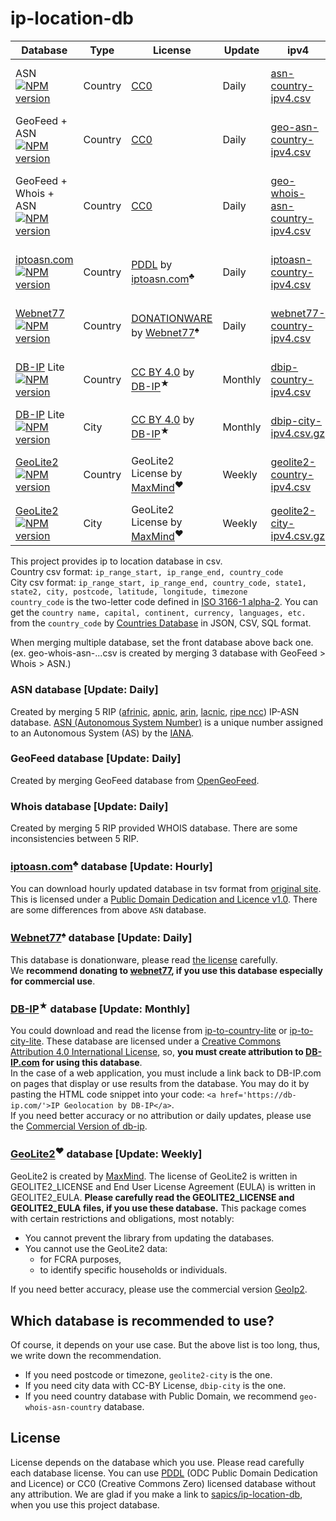# ip-location-db


| Database | Type | License | Update | ipv4 | ipv6 | ipv4-num | ipv6-num |
|---|---|---|---|---|---|---|---|
| ASN<br>[![NPM version](https://badge.fury.io/js/%40ip-location-db%2Fasn-country.svg)](https://badge.fury.io/js/%40ip-location-db%2Fasn-country) | Country | [CC0](https://creativecommons.org/publicdomain/zero/1.0/deed) | Daily | [asn-country-ipv4.csv](https://cdn.jsdelivr.net/npm/@ip-location-db/asn-country/asn-country-ipv4.csv) | [asn-country-ipv6.csv](https://cdn.jsdelivr.net/npm/@ip-location-db/asn-country/asn-country-ipv6.csv) |[asn-country-ipv4-num.csv](https://cdn.jsdelivr.net/npm/@ip-location-db/asn-country/asn-country-ipv4-num.csv) | [asn-country-ipv6-num.csv](https://cdn.jsdelivr.net/npm/@ip-location-db/asn-country/asn-country-ipv6-num.csv) |
| GeoFeed + ASN<br>[![NPM version](https://badge.fury.io/js/%40ip-location-db%2Fgeo-asn-country.svg)](https://badge.fury.io/js/%40ip-location-db%2Fgeo-asn-country) | Country | [CC0](https://creativecommons.org/publicdomain/zero/1.0/deed) | Daily | [geo-asn-country-ipv4.csv](https://cdn.jsdelivr.net/npm/@ip-location-db/geo-asn-country/geo-asn-country-ipv4.csv) | [geo-asn-country-ipv6.csv](https://cdn.jsdelivr.net/npm/@ip-location-db/geo-asn-country/geo-asn-country-ipv6.csv) | [geo-asn-country-ipv4-num.csv](https://cdn.jsdelivr.net/npm/@ip-location-db/geo-asn-country/geo-asn-country-ipv4-num.csv) | [geo-asn-country-ipv6-num.csv](https://cdn.jsdelivr.net/npm/@ip-location-db/geo-asn-country/geo-asn-country-ipv6-num.csv) |
| GeoFeed + Whois + ASN<br>[![NPM version](https://badge.fury.io/js/%40ip-location-db%2Fgeo-whois-asn-country.svg)](https://badge.fury.io/js/%40ip-location-db%2Fgeo-whois-asn-country)| Country | [CC0](https://creativecommons.org/publicdomain/zero/1.0/deed) | Daily | [geo-whois-asn-country-ipv4.csv](https://cdn.jsdelivr.net/npm/@ip-location-db/geo-whois-asn-country/geo-whois-asn-country-ipv4.csv) | [geo-whois-asn-country-ipv6.csv](https://cdn.jsdelivr.net/npm/@ip-location-db/geo-whois-asn-country/geo-whois-asn-country-ipv6.csv) | [geo-whois-asn-country-ipv4-num.csv](https://cdn.jsdelivr.net/npm/@ip-location-db/geo-whois-asn-country/geo-whois-asn-country-ipv4-num.csv) | [geo-whois-asn-country-ipv6-num.csv](https://cdn.jsdelivr.net/npm/@ip-location-db/geo-whois-asn-country/geo-whois-asn-country-ipv6-num.csv) |
| [iptoasn.com](https://iptoasn.com/)<br>[![NPM version](https://badge.fury.io/js/%40ip-location-db%2Fiptoasn-country.svg)](https://badge.fury.io/js/%40ip-location-db%2Fiptoasn-country)| Country | [PDDL](https://opendatacommons.org/licenses/pddl/1.0/) by [iptoasn.com](https://iptoasn.com/)<sup>&clubs;</sup> | Daily | [iptoasn-country-ipv4.csv](https://cdn.jsdelivr.net/npm/@ip-location-db/iptoasn-country/iptoasn-country-ipv4.csv) | [iptoasn-country-ipv6.csv](https://cdn.jsdelivr.net/npm/@ip-location-db/iptoasn-country/iptoasn-country-ipv6.csv) | [iptoasn-country-ipv4-num.csv](https://cdn.jsdelivr.net/npm/@ip-location-db/iptoasn-country/iptoasn-country-ipv4-num.csv) | [iptoasn-country-ipv6-num.csv](https://cdn.jsdelivr.net/npm/@ip-location-db/iptoasn-country/iptoasn-country-ipv6-num.csv) |
| [Webnet77](http://software77.net/geo-ip/)<br>[![NPM version](https://badge.fury.io/js/%40ip-location-db%2Fwebnet77-country.svg)](https://badge.fury.io/js/%40ip-location-db%2Fwebnet77-country)| Country | [DONATIONWARE](http://en.wikipedia.org/wiki/Donationware) by [Webnet77](http://software77.net/geo-ip/)<sup>&spades;</sup> | Daily | [webnet77-country-ipv4.csv](https://cdn.jsdelivr.net/npm/@ip-location-db/webnet77-country/webnet77-country-ipv4.csv) | [webnet77-country-ipv6.csv](https://cdn.jsdelivr.net/npm/@ip-location-db/webnet77-country/webnet77-country-ipv6.csv) | [webnet77-country-ipv4-num.csv](https://cdn.jsdelivr.net/npm/@ip-location-db/webnet77-country/webnet77-country-ipv4-num.csv) | [webnet77-country-ipv6-num.csv](https://cdn.jsdelivr.net/npm/@ip-location-db/webnet77-country/webnet77-country-ipv6-num.csv) |
| [DB-IP](https://db-ip.com/) Lite<br>[![NPM version](https://badge.fury.io/js/%40ip-location-db%2Fdbip-country.svg)](https://badge.fury.io/js/%40ip-location-db%2Fdbip-country)| Country | [CC BY 4.0](https://creativecommons.org/licenses/by/4.0/) by [DB-IP](https://db-ip.com/)<sup>&#9733;</sup> | Monthly | [dbip-country-ipv4.csv](https://cdn.jsdelivr.net/npm/@ip-location-db/dbip-country/dbip-country-ipv4.csv) | [dbip-country-ipv6.csv](https://cdn.jsdelivr.net/npm/@ip-location-db/dbip-country/dbip-country-ipv6.csv) | [dbip-country-ipv4-num.csv](https://cdn.jsdelivr.net/npm/@ip-location-db/dbip-country/dbip-country-ipv4-num.csv) | [dbip-country-ipv6-num.csv](https://cdn.jsdelivr.net/npm/@ip-location-db/dbip-country/dbip-country-ipv6-num.csv) |
| [DB-IP](https://db-ip.com/) Lite<br>[![NPM version](https://badge.fury.io/js/%40ip-location-db%2Fdbip-city.svg)](https://badge.fury.io/js/%40ip-location-db%2Fdbip-city)| City | [CC BY 4.0](https://creativecommons.org/licenses/by/4.0/) by [DB-IP](https://db-ip.com/)<sup>&#9733;</sup> | Monthly | [dbip-city-ipv4.csv.gz](https://unpkg.com/@ip-location-db/dbip-city/dbip-city-ipv4.csv.gz) | [dbip-city-ipv6.csv.gz](https://unpkg.com/@ip-location-db/dbip-city/dbip-city-ipv6.csv.gz) | [dbip-city-ipv4-num.csv.gz](https://unpkg.com/@ip-location-db/dbip-city/dbip-city-ipv4-num.csv.gz) | [dbip-city-ipv6-num.csv.gz](https://unpkg.com/@ip-location-db/dbip-city/dbip-city-ipv6-num.csv.gz) |
| [GeoLite2](https://dev.maxmind.com/geoip/geoip2/geolite2/)<br>[![NPM version](https://badge.fury.io/js/%40ip-location-db%2Fgeolite2-country.svg)](https://badge.fury.io/js/%40ip-location-db%2Fgeolite2-country)| Country | GeoLite2 License by [MaxMind](https://www.maxmind.com/)<sup>&hearts;</sup> | Weekly  | [geolite2-country-ipv4.csv](https://cdn.jsdelivr.net/npm/@ip-location-db/geolite2-country/geolite2-country-ipv4.csv) | [geolite2-country-ipv6.csv](https://cdn.jsdelivr.net/npm/@ip-location-db/geolite2-country/geolite2-country-ipv6.csv) | [geolite2-country-ipv4-num.csv](https://cdn.jsdelivr.net/npm/@ip-location-db/geolite2-country/geolite2-country-ipv4-num.csv) | [geolite2-country-ipv6-num.csv](https://cdn.jsdelivr.net/npm/@ip-location-db/geolite2-country/geolite2-country-ipv6-num.csv) |
| [GeoLite2](https://dev.maxmind.com/geoip/geoip2/geolite2/)<br>[![NPM version](https://badge.fury.io/js/%40ip-location-db%2Fgeolite2-city.svg)](https://badge.fury.io/js/%40ip-location-db%2Fgeolite2-city)| City | GeoLite2 License by [MaxMind](https://www.maxmind.com/)<sup>&hearts;</sup> | Weekly  | [geolite2-city-ipv4.csv.gz](https://unpkg.com/@ip-location-db/geolite2-city/geolite2-city-ipv4.csv.gz) | [geolite2-city-ipv6.csv.gz](https://unpkg.com/@ip-location-db/geolite2-city/geolite2-city-ipv6.csv.gz) | [geolite2-city-ipv4-num.csv.gz](https://unpkg.com/@ip-location-db/geolite2-city/geolite2-city-ipv4-num.csv.gz) | [geolite2-city-ipv6-num.csv.gz](https://unpkg.com/@ip-location-db/geolite2-city/geolite2-city-ipv6-num.csv.gz) |


This project provides ip to location database in csv.<br>
Country csv format: `ip_range_start, ip_range_end, country_code`<br>
City csv format: `ip_range_start, ip_range_end, country_code, state1, state2, city, postcode, latitude, longitude, timezone`<br>
`country_code` is the two-letter code defined in [ISO 3166-1 alpha-2](https://wikipedia.org/wiki/ISO_3166-1_alpha-2).
You can get the `country name, capital, continent, currency, languages, etc.` from the `country_code` by [Countries Database](https://github.com/annexare/Countries) in JSON, CSV, SQL format.

When merging multiple database, set the front database above back one.
(ex. geo-whois-asn-...csv is created by merging 3 database with GeoFeed > Whois > ASN.)



### ASN database [Update: Daily]

Created by merging 5 RIP ([afrinic](https://afrinic.net), [apnic](https://www.apnic.net), [arin](https://www.arin.net), [lacnic](https://www.lacnic.net), [ripe ncc](https://www.ripe.net)) IP-ASN database.
[ASN (Autonomous System Number)](https://wikipedia.org/wiki/Autonomous_system_(Internet)) is a unique number assigned to an Autonomous System (AS) by the [IANA](https://www.iana.org/).



### GeoFeed database [Update: Daily]

Created by merging GeoFeed database from [OpenGeoFeed](https://opengeofeed.org/).



### Whois database [Update: Daily]

Created by merging 5 RIP provided WHOIS database.
There are some inconsistencies between 5 RIP.



### [iptoasn.com](https://iptoasn.com/)<sup>&clubs;</sup> database [Update: Hourly]

You can download hourly updated database in tsv format from [original site](https://iptoasn.com/).
This is licensed under a [Public Domain Dedication and Licence v1.0](https://opendatacommons.org/licenses/pddl/1.0/).
There are some differences from above `ASN` database.



### [Webnet77](https://software77.net/geo-ip/)<sup>&spades;</sup> database [Update: Daily]

This database is donationware, please read [the license](https://software77.net/geo-ip/?license) carefully.<br>
We **recommend donating to [webnet77](https://software77.net/geo-ip/), if you use this database especially for commercial use**.



### [DB-IP](https://db-ip.com/)<sup>&#9733;</sup> database [Update: Monthly]

You could download and read the license from [ip-to-country-lite](https://db-ip.com/db/download/ip-to-country-lite) or [ip-to-city-lite](https://db-ip.com/db/download/ip-to-city-lite).
These database are licensed under a [Creative Commons Attribution 4.0 International License](https://creativecommons.org/licenses/by/4.0/),
so, **you must create attribution to [DB-IP.com](https://db-ip.com/) for using this database**.<br>
In the case of a web application, you must include a link back to DB-IP.com on pages that display or use results from the database. You may do it by pasting the HTML code snippet into your code: `<a href='https://db-ip.com/'>IP Geolocation by DB-IP</a>`.<br>
If you need better accuracy or no attribution or daily updates, please use the [Commercial Version of db-ip](https://db-ip.com/db/ip-to-country).



### [GeoLite2](https://dev.maxmind.com/geoip/geoip2/geolite2/)<sup>&hearts;</sup> database [Update: Weekly]

GeoLite2 is created by [MaxMind](https://www.maxmind.com).
The license of GeoLite2 is written in GEOLITE2_LICENSE and End User License Agreement (EULA) is written in GEOLITE2_EULA.
**Please carefully read the GEOLITE2_LICENSE and GEOLITE2_EULA files, if you use these database.**
This package comes with certain restrictions and obligations, most notably:
- You cannot prevent the library from updating the databases.
- You cannot use the GeoLite2 data:
  - for FCRA purposes,
  - to identify specific households or individuals.

If you need better accuracy, please use the commercial version [GeoIp2](https://www.maxmind.com/en/geoip2-databases).



## Which database is recommended to use?

Of course, it depends on your use case.
But the above list is too long, thus, we write down the recommendation.

- If you need postcode or timezone, `geolite2-city` is the one.
- If you need city data with CC-BY License, `dbip-city` is the one.
- If you need country database with Public Domain, we recommend `geo-whois-asn-country` database. 



## License

License depends on the database which you use. Please read carefully each database license.
You can use [PDDL](https://opendatacommons.org/licenses/pddl/1.0/) (ODC Public Domain Dedication and Licence) or CC0 (Creative Commons Zero) licensed database without any attribution.
We are glad if you make a link to [sapics/ip-location-db](https://github.com/sapics/ip-location-db), when you use this project database.
